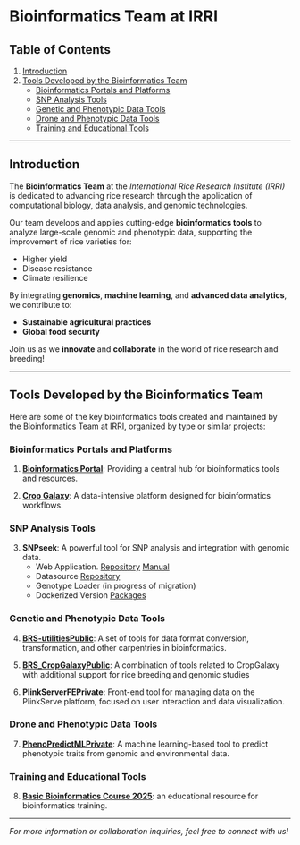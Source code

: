 # Bioinformatics Team at IRRI

## Table of Contents
1. [Introduction](#bioinformatics-team-at-irri)
2. [Tools Developed by the Bioinformatics Team](#tools-developed-by-the-bioinformatics-team)
   - [Bioinformatics Portals and Platforms](#bioinformatics-portals-and-platforms)
   - [SNP Analysis Tools](#snp-analysis-tools)
   - [Genetic and Phenotypic Data Tools](#genetic-and-phenotypic-data-tools)
   - [Drone and Phenotypic Data Tools](#drone-and-phenotypic-data-tools)
   - [Training and Educational Tools](#training-and-educational-tools)

---
## Introduction
The **Bioinformatics Team** at the *International Rice Research Institute (IRRI)* is dedicated to advancing rice research through the application of computational biology, data analysis, and genomic technologies.

Our team develops and applies cutting-edge **bioinformatics tools** to analyze large-scale genomic and phenotypic data, supporting the improvement of rice varieties for:
- Higher yield
- Disease resistance
- Climate resilience

By integrating **genomics**, **machine learning**, and **advanced data analytics**, we contribute to:
- **Sustainable agricultural practices**
- **Global food security**

Join us as we **innovate** and **collaborate** in the world of rice research and breeding!

---

## Tools Developed by the Bioinformatics Team

Here are some of the key bioinformatics tools created and maintained by the Bioinformatics Team at IRRI, organized by type or similar projects:

### **Bioinformatics Portals and Platforms**
1. **<a href="https://bioinfo.irri.org/" target="_blank" rel="noopener noreferrer">
Bioinformatics Portal</a>**: Providing a central hub for bioinformatics tools and resources.  
  
2. **[Crop Galaxy](https://github.com/IRRI-Bioinformatics-Official/Cropgalaxy)**: A data-intensive platform designed for bioinformatics workflows.  
   
      
### **SNP Analysis Tools**
3. **SNPseek**: A powerful tool for SNP analysis and integration with genomic data.  
   - Web Application. [Repository](https://github.com/IRRI-Bioinformatics-Official/SNPseekv3)  [Manual](https://github.com/IRRI-Bioinformatics-Official/SNP-Seekv3-Manual)
   - Datasource [Repository](https://github.com/IRRI-Bioinformatics-Official/SNPseek-Datasource)
   - Genotype Loader (in progress of migration) 
   - Dockerized Version  [Packages](https://github.com/orgs/IRRI-Bioinformatics-Official/packages)

   
### **Genetic and Phenotypic Data Tools**
4. **[BRS-utilitiesPublic](https://github.com/IRRI-Bioinformatics-Official/BRS-utilities)**: A set of tools for data format conversion, transformation, and other carpentries in bioinformatics.  
   
5. **[BRS_CropGalaxyPublic](https://github.com/IRRI-Bioinformatics-Official/BRS_CropGalaxy)**: A combination of tools related to CropGalaxy with additional support for rice breeding and genomic studies

6. **PlinkServerFEPrivate**: Front-end tool for managing data on the PlinkServe platform, focused on user interaction and data visualization.
   
### **Drone and Phenotypic Data Tools**

7. **[PhenoPredictMLPrivate](https://github.com/IRRI-Bioinformatics-Official/PhenoPredictML)**: A machine learning-based tool to predict phenotypic traits from genomic and environmental data.  
   
### **Training and Educational Tools**
8. **[Basic Bioinformatics Course 2025](https://github.com/IRRI-Bioinformatics-Official/bbc2025v1)**:  an educational resource for bioinformatics training.  
   
---

*For more information or collaboration inquiries, feel free to connect with us!*
